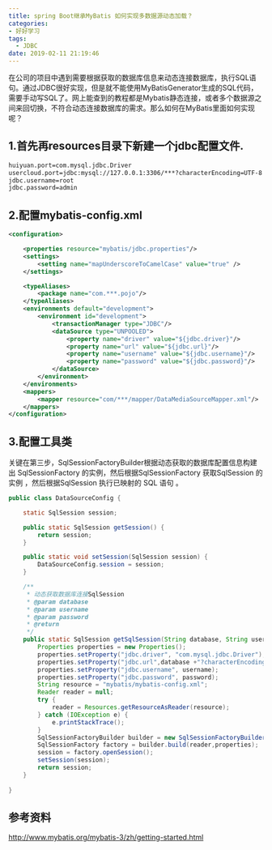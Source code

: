 ```yaml
---
title: spring Boot继承MyBatis 如何实现多数据源动态加载？
categories:
- 好好学习
tags:
  - JDBC
date: 2019-02-11 21:19:46
---
```


在公司的项目中遇到需要根据获取的数据库信息来动态连接数据库，执行SQL语句。通过JDBC很好实现，但是就不能使用MyBatisGenerator生成的SQL代码，需要手动写SQL了。网上能查到的教程都是Mybatis静态连接，或者多个数据源之间来回切换，不符合动态连接数据库的需求。那么如何在MyBatis里面如何实现呢？

<!-- more -->



## 1.首先再resources目录下新建一个jdbc配置文件.

```xml
huiyuan.port=com.mysql.jdbc.Driver
usercloud.port=jdbc:mysql://127.0.0.1:3306/***?characterEncoding=UTF-8
jdbc.username=root
jdbc.password=admin
```

## 2.配置mybatis-config.xml

```xml
<configuration>

    <properties resource="mybatis/jdbc.properties"/>
    <settings>
        <setting name="mapUnderscoreToCamelCase" value="true" />
    </settings>

    <typeAliases>
        <package name="com.***.pojo"/>
    </typeAliases>
    <environments default="development">
        <environment id="development">
            <transactionManager type="JDBC"/>
            <dataSource type="UNPOOLED">
                <property name="driver" value="${jdbc.driver}"/>
                <property name="url" value="${jdbc.url}"/>
                <property name="username" value="${jdbc.username}"/>
                <property name="password" value="${jdbc.password}"/>
            </dataSource>
        </environment>
    </environments>
    <mappers>
        <mapper resource="com/***/mapper/DataMediaSourceMapper.xml"/>
    </mappers>
</configuration>
```

## 3.配置工具类

关键在第三步，SqlSessionFactoryBuilder根据动态获取的数据库配置信息构建出 SqlSessionFactory 的实例，然后根据SqlSessionFactory 获取SqlSession 的实例  ，然后根据SqlSession 执行已映射的 SQL 语句 。

```java
public class DataSourceConfig {

    static SqlSession session;

    public static SqlSession getSession() {
        return session;
    }

    public static void setSession(SqlSession session) {
        DataSourceConfig.session = session;
    }

    /**
     * 动态获取数据库连接SqlSession
     * @param database
     * @param username
     * @param password
     * @return
     */
    public static SqlSession getSqlSession(String database, String username, String password) {
        Properties properties = new Properties();
        properties.setProperty("jdbc.driver", "com.mysql.jdbc.Driver");
        properties.setProperty("jdbc.url",database +"?characterEncoding=UTF-8");
        properties.setProperty("jdbc.username", username);
        properties.setProperty("jdbc.password", password);
        String resource = "mybatis/mybatis-config.xml";
        Reader reader = null;
        try {
            reader = Resources.getResourceAsReader(resource);
        } catch (IOException e) {
            e.printStackTrace();
        }
        SqlSessionFactoryBuilder builder = new SqlSessionFactoryBuilder();
        SqlSessionFactory factory = builder.build(reader,properties);
        session = factory.openSession();
        setSession(session);
        return session;
    }
    
}
```

## 参考资料

<http://www.mybatis.org/mybatis-3/zh/getting-started.html> 

